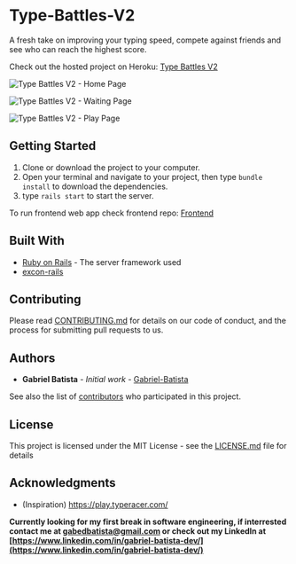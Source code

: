 # Type-Battles-V2

A fresh take on improving your typing speed, compete against friends and see who can reach the highest score. 

Check out the hosted project on Heroku: [Type Battles V2](http://type-battles-v2.herokuapp.com/)

![Type Battles V2 - Home Page](http://i68.tinypic.com/wkfpcz.png)

![Type Battles V2 - Waiting Page](http://i67.tinypic.com/2vd1q14.png)

![Type Battles V2 - Play Page](http://i64.tinypic.com/2e0mfl5.png)

## Getting Started

1. Clone or download the project to your computer.
2. Open your terminal and navigate to your project, then type `bundle install` to download the dependencies.
3. type `rails start` to start the server.

To run frontend web app check frontend repo: [Frontend](https://github.com/Gabriel-Batista/type-battles-v2/blob/master/README.md)

## Built With

* [Ruby on Rails](https://rubyonrails.org/) - The server framework used
* [excon-rails](https://github.com/excon/excon)

## Contributing

Please read [CONTRIBUTING.md](https://gist.github.com/PurpleBooth/b24679402957c63ec426) for details on our code of conduct, and the process for submitting pull requests to us.

## Authors

* **Gabriel Batista** - *Initial work* - [Gabriel-Batista](https://github.com/Gabriel-Batista)

See also the list of [contributors](https://github.com/your/project/contributors) who participated in this project.

## License

This project is licensed under the MIT License - see the [LICENSE.md](LICENSE.md) file for details

## Acknowledgments

* (Inspiration) https://play.typeracer.com/




**Currently looking for my first break in software engineering, if interrested contact me at [gabedbatista@gmail.com](gabedbatista@gmail.com) or check out my LinkedIn at [https://www.linkedin.com/in/gabriel-batista-dev/](https://www.linkedin.com/in/gabriel-batista-dev/)**
